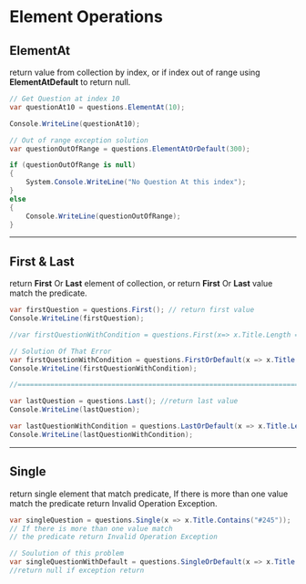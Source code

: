 # Element Operations

## ElementAt

return value from collection by index, or if index out of range using **ElementAtDefault** to return null.

```csharp
// Get Question at index 10
var questionAt10 = questions.ElementAt(10);

Console.WriteLine(questionAt10);

// Out of range exception solution
var questionOutOfRange = questions.ElementAtOrDefault(300);

if (questionOutOfRange is null)
{
    System.Console.WriteLine("No Question At this index");
}
else
{
    Console.WriteLine(questionOutOfRange);
}
```

---

## First & Last

return **First** Or **Last** element of collection, or return **First** Or **Last** value match the predicate.

```csharp
var firstQuestion = questions.First(); // return first value
Console.WriteLine(firstQuestion);

//var firstQuestionWithCondition = questions.First(x=> x.Title.Length == 0); // Invalid Operation Exception

// Solution Of That Error
var firstQuestionWithCondition = questions.FirstOrDefault(x => x.Title.Length == 0); // return null if nothing found
Console.WriteLine(firstQuestionWithCondition);

//=============================================================================

var lastQuestion = questions.Last(); //return last value
Console.WriteLine(lastQuestion);

var lastQuestionWithCondition = questions.LastOrDefault(x => x.Title.Length == 0); // return null if nothing found
Console.WriteLine(lastQuestionWithCondition);
```

---

## Single

return single element that match predicate, If there is more than one value match the predicate return Invalid Operation Exception.

```csharp
var singleQuestion = questions.Single(x => x.Title.Contains("#245"));
// If there is more than one value match 
// the predicate return Invalid Operation Exception

// Soulution of this problem
var singleQuestionWithDefault = questions.SingleOrDefault(x => x.Title.Contains("#245")); 
//return null if exception return
```